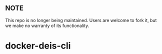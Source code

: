 ## NOTE

This repo is no longer being maintained. Users are welcome to fork it, but we make no warranty of its functionality.

docker-deis-cli
===============
